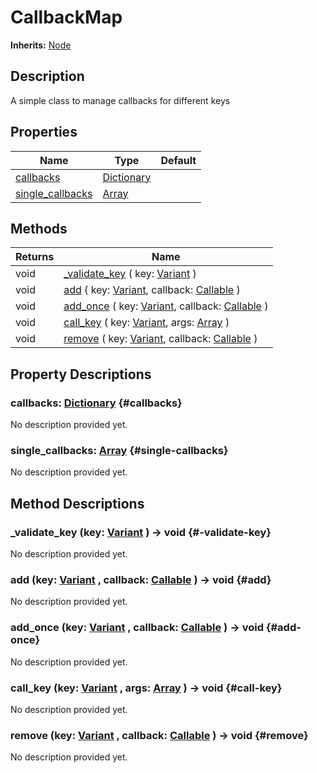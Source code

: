 # CallbackMap
**Inherits:** [Node](https://docs.godotengine.org/de/4.x/classes/class_node.html)
    
## Description

A simple class to manage callbacks for different keys

## Properties

| Name                                  | Type                                                                            | Default |
| ------------------------------------- | ------------------------------------------------------------------------------- | ------- |
| [callbacks](#callbacks)               | [Dictionary](https://docs.godotengine.org/de/4.x/classes/class_dictionary.html) |         |
| [single_callbacks](#single-callbacks) | [Array](https://docs.godotengine.org/de/4.x/classes/class_array.html)           |         |

## Methods

| Returns | Name                                                                                                                                                                                            |
| ------- | ----------------------------------------------------------------------------------------------------------------------------------------------------------------------------------------------- |
| void    | [_validate_key](#-validate-key) ( key: [Variant](https://docs.godotengine.org/de/4.x/classes/class_variant.html) )                                                                              |
| void    | [add](#add) ( key: [Variant](https://docs.godotengine.org/de/4.x/classes/class_variant.html), callback: [Callable](https://docs.godotengine.org/de/4.x/classes/class_callable.html) )           |
| void    | [add_once](#add-once) ( key: [Variant](https://docs.godotengine.org/de/4.x/classes/class_variant.html), callback: [Callable](https://docs.godotengine.org/de/4.x/classes/class_callable.html) ) |
| void    | [call_key](#call-key) ( key: [Variant](https://docs.godotengine.org/de/4.x/classes/class_variant.html), args: [Array](https://docs.godotengine.org/de/4.x/classes/class_array.html) )           |
| void    | [remove](#remove) ( key: [Variant](https://docs.godotengine.org/de/4.x/classes/class_variant.html), callback: [Callable](https://docs.godotengine.org/de/4.x/classes/class_callable.html) )     |





## Property Descriptions

### callbacks: [Dictionary](https://docs.godotengine.org/de/4.x/classes/class_dictionary.html) {#callbacks}

No description provided yet.

### single_callbacks: [Array](https://docs.godotengine.org/de/4.x/classes/class_array.html) {#single-callbacks}

No description provided yet.

## Method Descriptions

### _validate_key (key: [Variant](https://docs.godotengine.org/de/4.x/classes/class_variant.html)  ) -> void {#-validate-key}

No description provided yet.

### add (key: [Variant](https://docs.godotengine.org/de/4.x/classes/class_variant.html) , callback: [Callable](https://docs.godotengine.org/de/4.x/classes/class_callable.html)  ) -> void {#add}

No description provided yet.

### add_once (key: [Variant](https://docs.godotengine.org/de/4.x/classes/class_variant.html) , callback: [Callable](https://docs.godotengine.org/de/4.x/classes/class_callable.html)  ) -> void {#add-once}

No description provided yet.

### call_key (key: [Variant](https://docs.godotengine.org/de/4.x/classes/class_variant.html) , args: [Array](https://docs.godotengine.org/de/4.x/classes/class_array.html)  ) -> void {#call-key}

No description provided yet.

### remove (key: [Variant](https://docs.godotengine.org/de/4.x/classes/class_variant.html) , callback: [Callable](https://docs.godotengine.org/de/4.x/classes/class_callable.html)  ) -> void {#remove}

No description provided yet.
